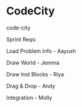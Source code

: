 # CodeCity
code-city



Sprint Reqs:

Load Problem Info - Aayush 

Draw World        - Jemma

Draw Inst Blocks  - Riya

Drag & Drop       - Andy

Integration       - Molly
